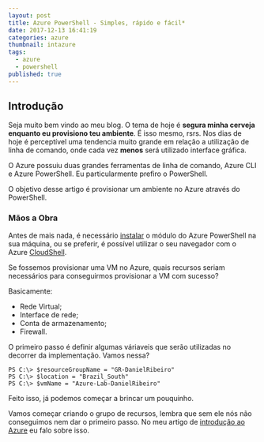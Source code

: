 ```yaml
---
layout: post
title: Azure PowerShell - Simples, rápido e fácil*
date: 2017-12-13 16:41:19
categories: azure
thumbnail: intazure
tags:
  - azure
  - powershell
published: true
---
```


## Introdução

Seja muito bem vindo ao meu blog.
O tema de hoje é __segura minha cerveja enquanto eu provisiono teu ambiente__. É isso mesmo, rsrs.
Nos dias de hoje é perceptível uma tendencia muito grande em relação a utilização de linha de comando, onde cada vez **menos** será utilizado interface gráfica.

O Azure possuiu duas grandes ferramentas de linha de comando, Azure CLI e Azure PowerShell.
Eu particularmente prefiro o PowerShell.

O objetivo desse artigo é provisionar um ambiente no Azure através do PowerShell.

### Mãos a Obra

Antes de mais nada, é necessário [instalar](https://docs.microsoft.com/pt-br/powershell/azure/install-azurerm-ps?view=azurermps-5.0.0 "instalar") o módulo do Azure PowerShell na sua máquina, ou se preferir, é possível utilizar o seu navegador com o Azure [CloudShell](https://docs.microsoft.com/pt-br/azure/cloud-shell/overview "CloudShell").

Se fossemos provisionar uma VM no Azure, quais recursos seriam necessários para conseguirmos provisionar a VM com sucesso?

Basicamente:
- Rede Virtual;
- Interface de rede;
- Conta de armazenamento;
- Firewall.

O primeiro passo é definir algumas váriaveis que serão utilizadas no decorrer da implementação.
Vamos nessa?

```
PS C:\> $resourceGroupName = "GR-DanielRibeiro"
PS C:\> $location = "Brazil_South"
PS C:\> $vmName = "Azure-Lab-DanielRibeiro"
```

Feito isso, já podemos começar a brincar um pouquinho.

Vamos começar criando o grupo de recursos, lembra que sem ele nós não conseguimos nem dar o primeiro passo.
No meu artigo de [introdução ao Azure](http://xdanielribeiro.com.br/azure/2017/12/13/introducao-ms-azure/ "introdução-ao-Azure") eu falo sobre isso.
